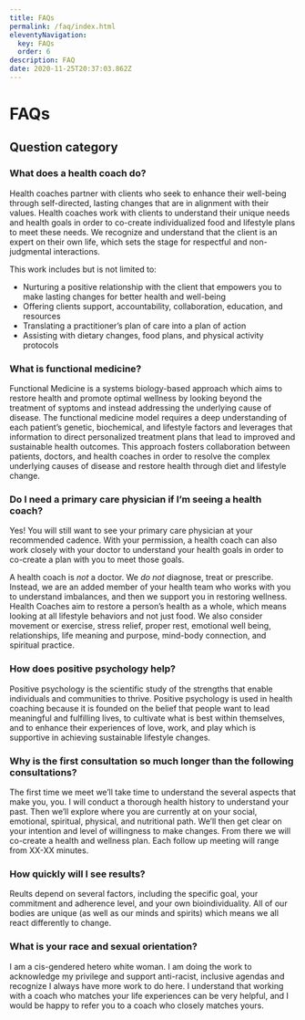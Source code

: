 ```yaml
---
title: FAQs
permalink: /faq/index.html
eleventyNavigation:
  key: FAQs
  order: 6
description: FAQ
date: 2020-11-25T20:37:03.862Z
---
```

# FAQs

## Question category

### What does a health coach do?

Health coaches partner with clients who seek to enhance their well-being through self-directed, lasting changes that are in alignment with their values. Health coaches work with clients to understand their unique needs and health goals in order to co-create individualized food and lifestyle plans to meet these needs. We recognize and understand that the client is an expert on their own life, which sets the stage for respectful and non-judgmental interactions.

This work includes but is not limited to:

* Nurturing a positive relationship with the client that empowers you to make lasting changes for better health and well-being
* Offering clients support, accountability, collaboration, education, and resources
* Translating a practitioner’s plan of care into a plan of action
* Assisting with dietary changes, food plans, and physical activity protocols

### What is functional medicine?

Functional Medicine is a systems biology-based approach which aims to restore health and promote optimal wellness by looking beyond the treatment of syptoms and instead addressing the underlying cause of disease. The functional medicine model requires a deep understanding of each patient’s genetic, biochemical, and lifestyle factors and leverages that information to direct personalized treatment plans that lead to improved and sustainable health outcomes. This approach fosters collaboration between patients, doctors, and health coaches in order to resolve the complex underlying causes of disease and restore health through diet and lifestyle change.

### Do I need a primary care physician if I’m seeing a health coach?

Yes! You will still want to see your primary care physician at your recommended cadence. With your permission, a health coach can also work closely with your doctor to understand your health goals in order to co-create a plan with you to meet those goals.

A health coach is *not* a doctor. We *do not* diagnose, treat or prescribe. Instead, we are an added member of your health team who works with you to understand imbalances, and then we support you in restoring wellness. Health Coaches aim to restore a person’s health as a whole, which means looking at all lifestyle behaviors and not just food. We also consider movement or exercise, stress relief, proper rest, emotional well being, relationships, life meaning and purpose, mind-body connection, and spiritual practice. 

### How does positive psychology help?

Positive psychology is the scientific study of the strengths that enable individuals and communities to thrive. Positive psychology is used in health coaching because it is founded on the belief that people want to lead meaningful and fulfilling lives, to cultivate what is best within themselves, and to enhance their experiences of love, work, and play which is supportive in achieving sustainable lifestyle changes.

### **Why is the first consultation so much longer than the following consultations?**

The first time we meet we’ll take time to understand the several aspects that make you, you. I will conduct a thorough health history to understand your past. Then we’ll explore where you are currently at on your social, emotional, spiritual, physical, and nutritional path. We’ll then get clear on your intention and level of willingness to make changes. From there we will co-create a health and wellness plan. Each follow up meeting will range from XX-XX minutes. 

### How quickly will I see results?

Reults depend on several factors, including the specific goal, your commitment and adherence level, and your own bioindividuality. All of our bodies are unique (as well as our minds and spirits) which means we all react differently to change. 

### What is your race and sexual orientation?

I am a cis-gendered hetero white woman. I am doing the work to acknowledge my privilege and support anti-racist, inclusive agendas and recognize I always have more work to do here. I understand that working with a coach who matches your life experiences can be very helpful, and I would be happy to refer you to a coach who closely matches yours.